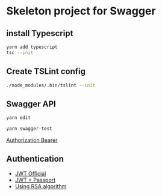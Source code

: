 # Skeleton project for Swagger

## install Typescript

```sh
yarn add typescript
tsc --init
```

## Create TSLint config

```sh
./node_modules/.bin/tslint --init
```

## Swagger API

```sh
yarn edit
```

```sh
yarn swagger-test
```

[Authorization Bearer](https://swagger.io/docs/specification/authentication/bearer-authentication/)

## Authentication

- [JWT Official](https://jwt.io/)
- [JWT + Passport](https://medium.com/front-end-weekly/learn-using-jwt-with-passport-authentication-9761539c4314)
- [Using RSA algorithm](https://medium.com/@siddharthac6/json-web-token-jwt-the-right-way-of-implementing-with-node-js-65b8915d550e)
